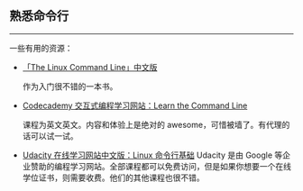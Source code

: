 ## 熟悉命令行

---


一些有用的资源：

* [「The Linux Command Line」中文版](http://billie66.github.io/TLCL/book/zh/)

    作为入门很不错的一本书。
    
* [Codecademy 交互式编程学习网站：Learn the Command Line](https://www.codecademy.com/learn/learn-the-command-line)

    课程为英文英文。内容和体验上是绝对的 awesome，可惜被墙了。有代理的话可以试一试。
    
* [Udacity 在线学习网站中文版：Linux 命令行基础](https://cn.udacity.com/course/linux-command-line-basics--ud595)
    Udacity 是由 Google 等企业赞助的编程学习网站。全部课程都可以免费访问，但是如果你想要一个在线学位证书，则需要收费。他们的其他课程也很不错。